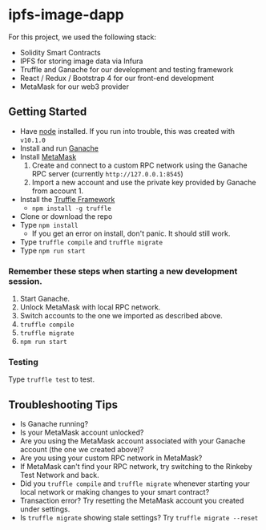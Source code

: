 # ipfs-image-dapp

For this project, we used the following stack:

- Solidity Smart Contracts
- IPFS for storing image data via Infura
- Truffle and Ganache for our development and testing framework
- React / Redux / Bootstrap 4 for our front-end development
- MetaMask for our web3 provider

## Getting Started

* Have [node](https://nodejs.org/en/) installed. If you run into trouble, this was created with `v10.1.0`
* Install and run [Ganache](http://truffleframework.com/ganache/)
* Install [MetaMask](https://metamask.io/)
  1.  Create and connect to a custom RPC network using the Ganache RPC server (currently `http://127.0.0.1:8545`)
  2.  Import a new account and use the private key provided by Ganache from account 1.
* Install the [Truffle Framework](http://truffleframework.com/)
  * `npm install -g truffle`
* Clone or download the repo
* Type `npm install`
  * If you get an error on install, don't panic. It should still work.
* Type `truffle compile` and `truffle migrate`
* Type `npm run start`

### Remember these steps when starting a new development session.
1.  Start Ganache.
2.  Unlock MetaMask with local RPC network.
3.  Switch accounts to the one we imported as described above.
4.  `truffle compile`
5.  `truffle migrate`
6.  `npm run start`

### Testing
Type `truffle test` to test.

## Troubleshooting Tips
* Is Ganache running?
* Is your MetaMask account unlocked?
* Are you using the MetaMask account associated with your Ganache account (the one we created above)?
* Are you using your custom RPC network in MetaMask?
* If MetaMask can't find your RPC network, try switching to the Rinkeby Test Network and back.
* Did you `truffle compile` and `truffle migrate` whenever starting your local network or making changes to your smart contract?
* Transaction error? Try resetting the MetaMask account you created under settings.
* Is `truffle migrate` showing stale settings? Try `truffle migrate --reset`
